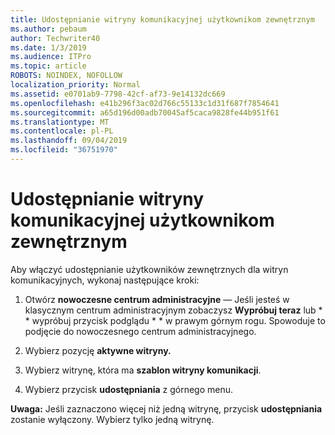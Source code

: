 ```yaml
---
title: Udostępnianie witryny komunikacyjnej użytkownikom zewnętrznym
ms.author: pebaum
author: Techwriter40
ms.date: 1/3/2019
ms.audience: ITPro
ms.topic: article
ROBOTS: NOINDEX, NOFOLLOW
localization_priority: Normal
ms.assetid: e0701ab9-7798-42cf-af73-9e14132dc669
ms.openlocfilehash: e41b296f3ac02d766c55133c1d31f687f7854641
ms.sourcegitcommit: a65d196d00adb70045af5caca9828fe44b951f61
ms.translationtype: MT
ms.contentlocale: pl-PL
ms.lasthandoff: 09/04/2019
ms.locfileid: "36751970"
---
```

# <a name="share-a-communication-site-with-external-users"></a>Udostępnianie witryny komunikacyjnej użytkownikom zewnętrznym

Aby włączyć udostępnianie użytkowników zewnętrznych dla witryn komunikacyjnych, wykonaj następujące kroki: 
  
1. Otwórz **nowoczesne centrum administracyjne** — Jeśli jesteś w klasycznym centrum administracyjnym zobaczysz **Wypróbuj teraz** lub * * wypróbuj przycisk podglądu * * w prawym górnym rogu. Spowoduje to podjęcie do nowoczesnego centrum administracyjnego. 
  
2. Wybierz pozycję **aktywne witryny.**
  
3. Wybierz witrynę, która ma **szablon witryny komunikacji**. 
  
4. Wybierz przycisk **udostępniania** z górnego menu. 
  
 **Uwaga:** Jeśli zaznaczono więcej niż jedną witrynę, przycisk **udostępniania** zostanie wyłączony. Wybierz tylko jedną witrynę. 
  

